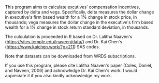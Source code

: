 This program aims to calculate excutives' compensation incentives, captured by delta and vega. Specifically, delta measures the dollar change in  executive's firm based wealth for a 1% change in stock price, in thousands; vega measures the dollar change in the executive's firm based wealth for a 1% change in stock return standard deviation, in thousands.

The culculation is proceeded in R based on Dr. Lalitha Naaven's (https://sites.temple.edu/lnaveen/data/) and Dr. Kai Chen's (https://www.kaichen.work/?p=211) SAS codes. 

Note that datasets can be downloaded from WRDS subscriptions. 

If you use this program, please cite Lalitha Naaven's paper (Coles, Daniel, and Naveen, 2006) and acknowledge Dr. Kai Chen's work. I would appreciate it if you also kindly acknowledge my work.
